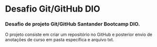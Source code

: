 # Desafio Git/GitHub DIO
### Desafio de projeto Git/GitHub Santander Bootcamp DIO.

O projeto consiste em criar um repositório no GitHub e posterior envio de anotações de curso em pasta específica e arquivo txt.


